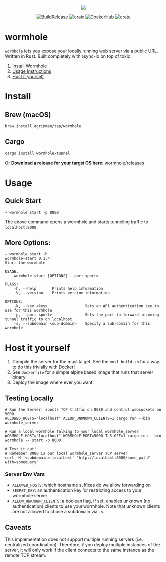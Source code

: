 <p align="center">
<img src="https://repository-images.githubusercontent.com/249120770/6208df00-7865-11ea-9134-cb78fe857eed" align="center"/>
</p>

<p align="center">    
  <a href="https://github.com/agrinman/wormhole/actions?query=workflow%3A%22Build+and+Release%22"><img src="https://github.com/agrinman/wormhole/workflows/Build%20and%20Release/badge.svg" alt="BuildRelease"></a>
  <a href="https://crates.io/crates/wormhole-tunnel"><img src="https://img.shields.io/crates/v/wormhole-tunnel" alt="crate"></a>
  <a href="v"><img src="https://img.shields.io/docker/v/agrinman/wormhole?label=dockerhub" alt="DockerHub"></a> 
  <a href="https://twitter.com/alexgrinman"><img src="https://img.shields.io/twitter/follow/alexgrinman?label=%40AlexGrinman" alt="crate"></a>
</p>

# wormhole
`wormhole` lets you expose your locally running web server via a public URL.
Written in Rust. Built completely with async-io on top of tokio.

1. [Install Wormhole](#install)
2. [Usage Instructions](#usage)
3. [Host it yourself](#host-it-yourself)

# Install
## Brew (macOS)
```bash
brew install agrinman/tap/wormhole
```

## Cargo
```bash
cargo install wormhole-tunnel
```

Or **Download a release for your target OS here**: [wormhole/releases](https://github.com/agrinman/wormhole/releases)

# Usage
## Quick Start
```shell script
⇢ wormhole start -p 8000
```
The above command opens a wormhole and starts tunneling traffic to `localhost:8000`.

## More Options:
```shell script
⇢ wormhole start -h
wormhole-start 0.1.4
Start the wormhole

USAGE:
    wormhole start [OPTIONS] --port <port>

FLAGS:
    -h, --help       Prints help information
    -V, --version    Prints version information

OPTIONS:
    -k, --key <key>                 Sets an API authentication key to use for this wormhole
    -p, --port <port>               Sets the port to forward incoming tunnel traffic to on localhost
    -s, --subdomain <sub-domain>    Specify a sub-domain for this wormhole
```

# Host it yourself
1. Compile the server for the musl target. See the `musl_build.sh` for a way to do this trivially with Docker!
2. See `Dockerfile` for a simple alpine based image that runs that server binary.
3. Deploy the image where ever you want.

## Testing Locally
```shell script
# Run the Server: xpects TCP traffic on 8080 and control websockets on 5000
ALLOWED_HOSTS="localhost" ALLOW_UNKNOWN_CLIENTS=1 cargo run --bin wormhole_server

# Run a local wormhole talking to your local wormhole_server
WORMHOLE_HOST="localhost" WORMHOLE_PORT=5000 TLS_OFF=1 cargo run --bin wormhole -- start -p 8000

# Test it out!
# Remember 8080 is our local wormhole_server TCP server
curl -H '<subdomain>.localhost' "http://localhost:8080/some_path?with=somequery"
```

### Server Env Vars
- `ALLOWED_HOSTS`: which hostname suffixes do we allow forwarding on
- `SECRET_KEY`: an authentication key for restricting access to your wormhole server
- `ALLOW_UNKNOWN_CLIENTS`: a boolean flag, if set, enables unknown (no authentication) clients to use your wormhole. Note that unknown clients are not allowed to chose a subdomain via `-s`.


## Caveats
This implementation does not support multiple running servers (i.e. centralized coordination).
Therefore, if you deploy multiple instances of the server, it will only work if the client connects to the same instance
as the remote TCP stream.
